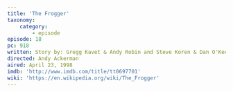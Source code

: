 ```yaml
---
title: 'The Frogger'
taxonomy:
    category:
        - episode
episode: 18
pc: 918
written: Story by: Gregg Kavet & Andy Robin and Steve Koren & Dan O'Keefe | Teleplay by: Gregg Kavet & Andy Robin
directed: Andy Ackerman
aired: April 23, 1998
imdb: 'http://www.imdb.com/title/tt0697701'
wiki: 'https://en.wikipedia.org/wiki/The_Frogger'
---
```

